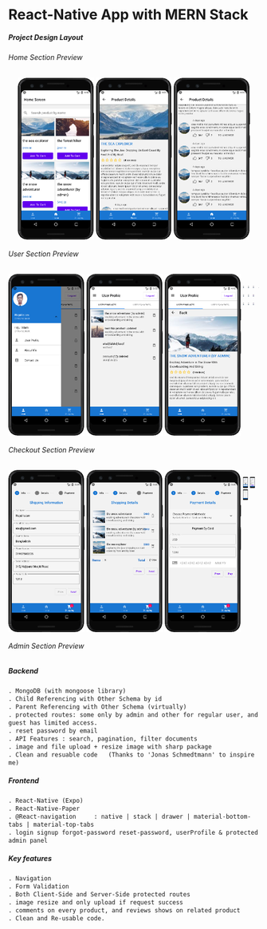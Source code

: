 # React-Native App with MERN Stack




##### Project Design Layout

###### Home Section Preview

<div style="display: flex; justify-content: center; gap: 4px;">
<img
	width = "30.33%"
	src="https://raw.githubusercontent.com/JavaScriptForEverything/react-native/main/react-native-project-design/01-home-section/01-home_page.png"
/>
<img
	width = "30.33%"
	src="https://github.com/JavaScriptForEverything/react-native/blob/main/react-native-project-design/01-home-section/02-product_details_1.png?raw=true"
/>
<img
	width = "30.33%"
	src="https://github.com/JavaScriptForEverything/react-native/blob/main/react-native-project-design/01-home-section/02-product_details_2.png?raw=true"
/>
</div>




###### User Section Preview

<div style="display: flex; justify-content: center; gap: 4px;">
<img
	width = "30.33%"
	src="https://github.com/JavaScriptForEverything/react-native/blob/main/react-native-project-design/03-user-section/01-drawer-layout-expands.png?raw=true"
/>
<img
	width = "30.33%"
	src="https://github.com/JavaScriptForEverything/react-native/blob/main/react-native-project-design/03-user-section/02-user_profile_tab_1_user_products.png?raw=true"
/>
<img
	width = "30.33%"
	src="https://github.com/JavaScriptForEverything/react-native/blob/main/react-native-project-design/03-user-section/02-user_profile_tab_1_user_products_details.png?raw=true"
/>


<img
	width = "30.33%"
	src="https://github.com/JavaScriptForEverything/react-native/blob/main/react-native-project-design/03-user-section/02-user_profile_tab_2_user_payments.png?raw=true"
/>
<img
	width = "30.33%"
	src="https://github.com/JavaScriptForEverything/react-native/blob/main/react-native-project-design/03-user-section/03-about_me_part-1.png?raw=true"
/>
<img
	width = "30.33%"
	src="https://github.com/JavaScriptForEverything/react-native/blob/main/react-native-project-design/03-user-section/03-about_me_part-2.png?raw=true"
/>


<img
	width = "30.33%"
	src="https://github.com/JavaScriptForEverything/react-native/blob/main/react-native-project-design/03-user-section/03-about_me_part-3.png?raw=true"
/>
<img
	width = "30.33%"
	src="https://github.com/JavaScriptForEverything/react-native/blob/main/react-native-project-design/03-user-section/04-contact_us.png?raw=true"
/>
<img
	width = "30.33%"
	src="https://github.com/JavaScriptForEverything/react-native/blob/main/react-native-project-design/03-user-section/04-contact_us.png"
/>


<img
	width = "30.33%"
	src="https://github.com/JavaScriptForEverything/react-native/blob/main/react-native-project-design/03-user-section/05-login.png"
/>
<img
	width = "30.33%"
	src="https://github.com/JavaScriptForEverything/react-native/blob/main/react-native-project-design/03-user-section/06-signup.png"
/>
<img
	width = "30.33%"
	src="https://github.com/JavaScriptForEverything/react-native/blob/main/react-native-project-design/03-user-section/07-forgot_password.png"
/>


<img
	width = "30.33%"
	src="https://github.com/JavaScriptForEverything/react-native/blob/main/react-native-project-design/03-user-section/08-reset_password.png"
/>
</div>





###### Checkout Section Preview

<div style="display: flex; justify-content: center; gap: 4px;">
<img
	width = "30.33%"
	src="https://github.com/JavaScriptForEverything/react-native/blob/main/react-native-project-design/04-shipping-section/01-shipping_info.png?raw=true"
/>
<img
	width = "30.33%"
	src="https://github.com/JavaScriptForEverything/react-native/blob/main/react-native-project-design/04-shipping-section/02-shipping_details.png?raw=true"
/>
<img
	width = "30.33%"
	src="https://github.com/JavaScriptForEverything/react-native/blob/main/react-native-project-design/04-shipping-section/03-shipping_payment_by_card.png?raw=true"
/>


<img
	width = "30.33%"
	src="https://github.com/JavaScriptForEverything/react-native/blob/main/react-native-project-design/04-shipping-section/05-shipping_payment_by_Bcash.png?raw=true"
/>
<img
	width = "30.33%"
	src="https://github.com/JavaScriptForEverything/react-native/blob/main/react-native-project-design/04-shipping-section/06-shipping_payment_on_delivery.png?raw=true"
/>
<img
	width = "30.33%"
	src="https://github.com/JavaScriptForEverything/react-native/blob/main/react-native-project-design/04-shipping-section/07-shipping_payment_success.png?raw=true"
/>
</div>


###### Admin Section Preview




##### Backend
	. MongoDB (with mongoose library)
	. Child Referencing with Other Schema by id
	. Parent Referencing with Other Schema (virtually)
	. protected routes: some only by admin and other for regular user, and guest has limited access.
	. reset password by email
	. API Features : search, pagination, filter documents
	. image and file upload + resize image with sharp package
	. Clean and resuable code  	(Thanks to 'Jonas Schmedtmann' to inspire me)


##### Frontend
	. React-Native (Expo)
	. React-Native-Paper
	. @React-navigation 	: native | stack | drawer | material-bottom-tabs | material-top-tabs
	. login signup forgot-password reset-password, userProfile & protected admin panel


##### Key features
	. Navigation
	. Form Validation
	. Both Client-Side and Server-Side protected routes
	. image resize and only upload if request success
	. comments on every product, and reviews shows on related product
	. Clean and Re-usable code.



